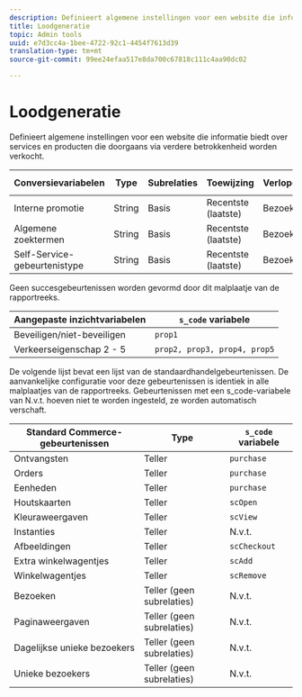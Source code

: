 ```yaml
---
description: Definieert algemene instellingen voor een website die informatie biedt over services en producten die doorgaans via verdere betrokkenheid worden verkocht.
title: Loodgeneratie
topic: Admin tools
uuid: e7d3cc4a-1bee-4722-92c1-4454f7613d39
translation-type: tm+mt
source-git-commit: 99ee24efaa517e8da700c67818c111c4aa90dc02

---
```



# Loodgeneratie

Definieert algemene instellingen voor een website die informatie biedt over services en producten die doorgaans via verdere betrokkenheid worden verkocht.

| Conversievariabelen | Type | Subrelaties | Toewijzing | Verlopen | `s_code` variabele |
|---|---|---|---|---|---|
| Interne promotie | String | Basis | Recentste (laatste) | Bezoek | `evar1` |
| Algemene zoektermen | String | Basis | Recentste (laatste) | Bezoek | `evar2` |
| Self-Service-gebeurtenistype | String | Basis | Recentste (laatste) | Bezoek | `evar3` |

Geen succesgebeurtenissen worden gevormd door dit malplaatje van de rapportreeks.

| Aangepaste inzichtvariabelen | `s_code` variabele |
|---|---|
| Beveiligen/niet-beveiligen | `prop1` |
| Verkeerseigenschap 2 - 5 | `prop2, prop3, prop4, prop5` |

De volgende lijst bevat een lijst van de standaardhandelgebeurtenissen. De aanvankelijke configuratie voor deze gebeurtenissen is identiek in alle malplaatjes van de rapportreeks. Gebeurtenissen met een s_code-variabele van N.v.t. hoeven niet te worden ingesteld, ze worden automatisch verschaft.

| Standard Commerce-gebeurtenissen | Type | `s_code` variabele |
|---|---|---|
| Ontvangsten | Teller | `purchase` |
| Orders | Teller | `purchase` |
| Eenheden | Teller | `purchase` |
| Houtskaarten | Teller | `scOpen` |
| Kleuraweergaven | Teller | `scView` |
| Instanties | Teller | N.v.t. |
| Afbeeldingen | Teller | `scCheckout` |
| Extra winkelwagentjes | Teller | `scAdd` |
| Winkelwagentjes | Teller | `scRemove` |
| Bezoeken | Teller (geen subrelaties) | N.v.t. |
| Paginaweergaven | Teller (geen subrelaties) | N.v.t. |
| Dagelijkse unieke bezoekers | Teller (geen subrelaties) | N.v.t. |
| Unieke bezoekers | Teller (geen subrelaties) | N.v.t. |

